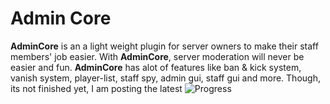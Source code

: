 
# Admin Core

**AdminCore** is an a light weight plugin for server owners to make their staff members' job
easier. With **AdminCore**, server moderation will never be easier and fun. **AdminCore** has alot of
features like ban & kick system, vanish system, player-list, staff spy, admin gui, staff gui and
more. Though, its not finished yet, I am posting the latest ![Progress](https://progress-bar.dev/50)
